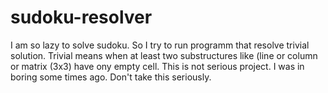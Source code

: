 # sudoku-resolver
I am so lazy to solve sudoku. So I try to run programm that resolve trivial solution. Trivial means when at least two substructures like (line or column or matrix (3x3) have ony empty cell. This is not serious project. I was in boring some times ago. Don't take this seriously.
